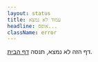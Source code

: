 ```yaml
---
layout: status
title: עמוד לא נמצא
headline: אופס...
className: error
---
```


דף הזה לא נמצא, תנסה [דף הבית](/).
